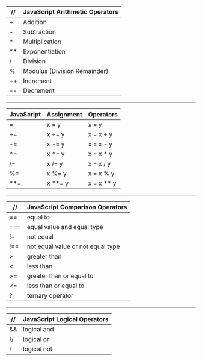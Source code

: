// | JavaScript Arithmetic Operators 
------- | ------- 
+   | Addition
-   | Subtraction
*   | Multiplication
**   | Exponentiation
/  | Division
%   | Modulus (Division Remainder)
++   | Increment
--   | Decrement

---

JavaScript | Assignment | Operators |
------- | ------- | ------- |
=    | x = y    |   x = y
+=   | x += y   | x = x + y
-=   | x -= y   | x = x - y
*=   | x *= y   | x = x * y
/=   | x /= y   | x = x / y
%=   | x %= y   | x = x % y
**=  | x **= y  | x = x ** y

---

// | JavaScript Comparison Operators 
------- | -------
==  | equal to
=== | equal value and equal type
!=  | not equal
!== | not equal value or not equal type
>   | greater than
<   | less than
>=  | greater than or equal to
<=  | less than or equal to
?   | ternary operator

---

// | JavaScript Logical Operators
------- | ------- 
&&  | logical and
//  | logical or
!   | logical not
